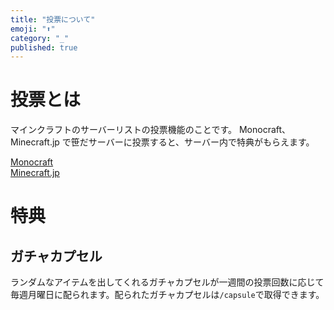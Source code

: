 ```yaml
---
title: "投票について"
emoji: "⬆️"
category: "_"
published: true
---
```


# 投票とは
マインクラフトのサーバーリストの投票機能のことです。
Monocraft、Minecraft.jp で笹だサーバーに投票すると、サーバー内で特典がもらえます。

[Monocraft](https://monocraft.net/servers/YG10MTbsBGMn1TYZK2qH/vote)  
[Minecraft.jp](https://minecraft.jp/servers/sasa.dn5.run)  

# 特典

## ガチャカプセル
ランダムなアイテムを出してくれるガチャカプセルが一週間の投票回数に応じて毎週月曜日に配られます。配られたガチャカプセルは`/capsule`で取得できます。